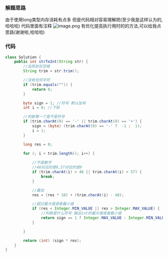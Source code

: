 ### 解题思路
由于使用long类型内存消耗有点多
但是代码相对容易理解把(至少我是这样认为的,哈哈哈)
代码里面有注释
![image.png](https://pic.leetcode-cn.com/1601016490-ioZzsV-image.png)
有优化提高执行用时的的方法,可以给我点思路(谢谢啦,哈哈哈)

### 代码

```java
class Solution {
    public int strToInt(String str) {
        //去除前后空格
        String trim = str.trim();

        //没有任何字符
        if (trim.equals("")) {
            return 0;
        }

        byte sign = 1; //符号 默认加号
        int i = 0; //下标

        //判断第一个是不是符号
        if (trim.charAt(0) == '-' || trim.charAt(0) == '+') {
            sign = (byte) (trim.charAt(0) == '-' ?  -1 :  1);
            i = 1;
        }

        long res = 0;
        
        for (; i < trim.length(); i++) {

            //不是数字
            //48对应的是0,57对应的是9
            if (trim.charAt(i) < 48 || trim.charAt(i) > 57) {
                break;
            }

            //叠加
            res = (res * 10) + (trim.charAt(i) - 48);

            //超过最大值或者最小值
            if (res < Integer.MIN_VALUE || res > Integer.MAX_VALUE) {
                //判断是什么符号 输出int的最大值或者最小值
                return sign == 1 ? Integer.MAX_VALUE : Integer.MIN_VALUE;
            }

        }

        return (int) (sign * res);
    }
}
```